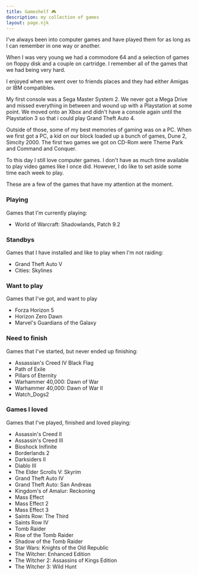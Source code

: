 ```yaml
---
title: Gameshelf 🎮
description: my collection of games
layout: page.njk
---
```


I've always been into computer games and have played them for as long as I can remember in one way or another.

When I was very young we had a commodore 64 and a selection of games on floppy disk and a couple on cartridge. I remember all of the games that we had being very hard.

I enjoyed when we went over to friends places and they had either Amigas or IBM compatibles.

My first console was a Sega Master System 2. We never got a Mega Drive and missed everything in between and wound up with a Playstation at some point. We moved onto an Xbox and didn't have a console again until the Playstation 3 so that i could play Grand Theft Auto 4.

Outside of those, some of my best memories of gaming was on a PC. When we first got a PC, a kid on our block loaded up a bunch of games, Dune 2, Simcity 2000. The first two games we got on CD-Rom were Theme Park and Command and Conquer.

To this day I still love computer games. I don't have as much time available to play video games like I once did. However, I do like to set aside some time each week to play.

These are a few of the games that have my attention at the moment.

### Playing
Games that I'm currently playing:
- World of Warcraft: Shadowlands, Patch 9.2

### Standbys
Games that I have installed and like to play when I'm not raiding:
- Grand Theft Auto V
- Cities: Skylines

### Want to play
Games that I've got, and want to play
- Forza Horizon 5
- Horizon Zero Dawn
- Marvel's Guardians of the Galaxy

### Need to finish
Games that I've started, but never ended up finishing:
- Assassian's Creed IV Black Flag
- Path of Exile
- Pillars of Eternity
- Warhammer 40,000: Dawn of War
- Warhammer 40,000: Dawn of War II
- Watch_Dogs2

### Games I loved
Games that I've played, finished and loved playing:
- Assassin's Creed II
- Assassin's Creed III
- Bioshock Inifinite
- Borderlands 2
- Darksiders II
- Diablo III
- The Elder Scrolls V: Skyrim
- Grand Theft Auto IV
- Grand Theft Auto: San Andreas
- Kingdom's of Amalur: Reckoning
- Mass Effect
- Mass Effect 2
- Mass Effect 3
- Saints Row: The Third
- Saints Row IV
- Tomb Raider
- Rise of the Tomb Raider
- Shadow of the Tomb Raider
- Star Wars: Knights of the Old Republic
- The Witcher: Enhanced Edition
- The Witcher 2: Assassins of Kings Edition
- The Witcher 3: Wild Hunt
